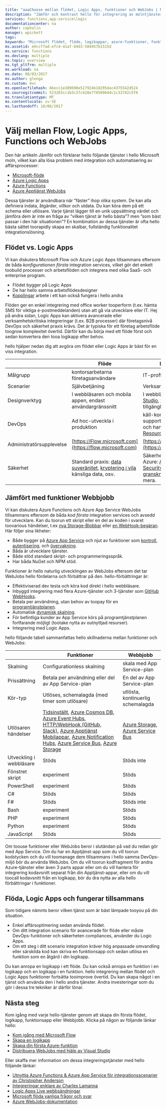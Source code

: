 ```yaml
---
title: "aaaChoose mellan flödet, Logic Apps, funktioner och WebJobs | Microsoft Docs"
description: "Jämför och kontrast hello för integrering av molntjänster från Microsoft och bestämma vilka tjänster som du ska använda."
services: functions,app-service\logic
documentationcenter: na
author: cephalin
manager: wpickett
tags: 
keywords: "Microsoft flödet, flöde, logikappar, azure-funktioner, funktioner, azure webjobs, webjobs, händelsebearbetning, dynamiska beräkning serverlösa arkitektur"
ms.assetid: e9ccf7ad-efc4-41af-b9d3-584957b1515d
ms.service: functions
ms.devlang: multiple
ms.topic: overview
ms.tgt_pltfrm: multiple
ms.workload: na
ms.date: 08/03/2017
ms.author: glenga
ms.custom: mvc
ms.openlocfilehash: 6becc1e389698e517924b18295dac4375542d524
ms.sourcegitcommit: 523283cc1b3c37c428e77850964dc1c33742c5f0
ms.translationtype: MT
ms.contentlocale: sv-SE
ms.lasthandoff: 10/06/2017
---
```

# <a name="choose-between-flow-logic-apps-functions-and-webjobs"></a>Välj mellan Flow, Logic Apps, Functions och WebJobs
Den här artikeln Jämför och förklarar hello följande tjänster i hello Microsoft moln, vilket kan alla lösa problem med integration och automatisering av affärsprocesser:

* [Microsoft-flöde](https://flow.microsoft.com/)
* [Azure Logic Apps](https://azure.microsoft.com/services/logic-apps/)
* [Azure Functions](https://azure.microsoft.com/services/functions/)
* [Azure Apptjänst WebJobs](../app-service-web/web-sites-create-web-jobs.md)

Dessa tjänster är användbara när ”fäster” ihop olika system. De kan alla definiera indata, åtgärder, villkor och utdata. Du kan köra dem på ett schema eller utlösare. Varje tjänst lägger till en unik uppsättning värdet och jämföra dem är inte en fråga av ”vilken tjänst är hello bästa”? men ”som bäst passar i den här situationen”? En kombination av dessa tjänster är ofta hello bästa sättet toorapidly skapa en skalbar, fullständig funktionalitet integrationslösning.

<a name="flow"></a>

## <a name="flow-vs-logic-apps"></a>Flödet vs. Logic Apps
Vi kan diskutera Microsoft Flow och Azure Logic Apps tillsammans eftersom de båda *konfigurationen första* integration services, vilket gör det enkelt toobuild processer och arbetsflöden och integrera med olika SaaS- och enterprise program. 

* Flödet bygger på Logic Apps
* De har hello samma arbetsflödesdesigner
* [Kopplingar](../connectors/apis-list.md) arbete i ett kan också fungera i hello andra

Flöden ger en enkel integrering med office worker tooperform (t.ex. hämta SMS för viktiga e-postmeddelanden) utan att gå via utvecklare eller IT. Hej på andra sidan, Logic Apps kan aktivera avancerade eller verksamhetskritiska integreringar (t.ex. B2B processer) där företagsnivå DevOps och säkerhet praxis krävs. Det är typiska för ett företag arbetsflöde toogrow komplexitet övertid. Därför kan du börja med ett flöde först och sedan konvertera den tooa logikapp efter behov.

hello hjälper nedan dig att avgöra om flödet eller Logic Apps är bäst för en viss integration.

|  | Flöde | Logic Apps |
| --- | --- | --- |
| Målgrupp |kontorsarbetarna företagsanvändare |IT-proffs utvecklare |
| Scenarier |Självbetjäning |Verksamhetskritiska |
| Designverktyg |I webbläsaren och mobila appen, endast användargränssnitt |I webbläsaren och [Visual Studio](../logic-apps/logic-apps-deploy-from-vs.md), [vyn kod](../logic-apps/logic-apps-author-definitions.md) tillgängliga |
| DevOps |Ad hoc-utveckla i produktion |käll-kontroll, testa, support och automation och hanterbarhet i [Azure Resource Manager](../logic-apps/logic-apps-arm-provision.md) |
| Administratörsupplevelse |[https://Flow.microsoft.com](https://flow.microsoft.com) |[https://Portal.Azure.com](https://portal.azure.com) |
| Säkerhet |Standard praxis: [data suveränitet](https://wikipedia.org/wiki/Technological_Sovereignty), [kryptering i vila](https://wikipedia.org/wiki/Data_at_rest#Encryption) känsliga data, osv. |Säkerhet försäkran för Azure: [Azure-säkerhet](https://www.microsoft.com/trustcenter/Security/AzureSecurity), [Security Center](https://azure.microsoft.com/services/security-center/), [granskningsloggar](https://azure.microsoft.com/blog/azure-audit-logs-ux-refresh/), med mera. |

<a name="function"></a>

## <a name="functions-vs-webjobs"></a>Jämfört med funktioner Webbjobb
Vi kan diskutera Azure Functions och Azure App Service WebJobs tillsammans eftersom de båda *kod första* integration services och avsedd för utvecklare. Kan du toorun ett skript eller en del av koden i svaret toovarious händelser, t.ex [nya Storage-Blobbar](functions-bindings-storage.md) eller [en WebHook-begäran](functions-bindings-http-webhook.md). Här följer sina likheter: 

* Både bygger på [Azure App Service](../app-service/app-service-value-prop-what-is.md) och njut av funktioner som [kontroll](../app-service-web/app-service-continuous-deployment.md), [autentisering](../app-service/app-service-authentication-overview.md), och [övervakning](../app-service-web/web-sites-monitor.md).
* Båda är utvecklare tjänster.
* Både stöd standard skript- och programmeringsspråk.
* Har båda NuGet och NPM stöd.

Funktioner är hello naturlig utvecklingen av WebJobs eftersom det tar WebJobs hello fördelarna och förbättrar på den. hello-förbättringar är: 

* Effektiviserad dev testa och köra kod direkt i hello webbläsare.
* Inbyggd integrering med flera Azure-tjänster och 3-tjänster som [GitHub WebHooks](https://developer.github.com/webhooks/creating/).
* Betala per användning, utan behov av toopay för en [programtjänstplanen](../app-service/azure-web-sites-web-hosting-plans-in-depth-overview.md).
* Automatisk [dynamisk skalning](functions-scale.md).
* För befintliga kunder av App Service körs på programtjänstplanen fortfarande möjligt (tootake nytta av outnyttjad resurser).
* Integrering med Logic Apps.

hello följande tabell sammanfattas hello skillnaderna mellan funktioner och WebJobs:

|  | Funktioner | Webbjobb |
| --- | --- | --- |
| Skalning |Configurationless skalning |skala med App Service-plan |
| Prissättning |Betala per användning eller del av App Service-plan |En del av App Service-plan |
| Kör-typ |Utlöses, schemalagda (med timer som utlösare) |utlösta, kontinuerlig schemalagda |
| Utlösaren händelser |[Tidsinställt](functions-bindings-timer.md), [Azure Cosmos DB](functions-bindings-documentdb.md), [Azure Event Hubs](functions-bindings-event-hubs.md), [HTTP/WebHook (GitHub, Slack)](functions-bindings-http-webhook.md), [Azure Apptjänst Mobilappar](functions-bindings-mobile-apps.md), [Azure Notification Hubs](functions-bindings-notification-hubs.md), [Azure Service Bus](functions-bindings-service-bus.md), [Azure Storage](functions-bindings-storage.md) |[Azure Storage](../app-service-web/websites-dotnet-webjobs-sdk-storage-blobs-how-to.md), [Azure Service Bus](../app-service-web/websites-dotnet-webjobs-sdk-service-bus.md) |
| Utveckling i webbläsare |Stöds | Stöds inte |
| Fönstret skript |experiment |Stöds |
| PowerShell |experiment |Stöds |
| C# |Stöds |Stöds |
| F# |Stöds |Stöds inte |
| Bash |experiment |Stöds |
| PHP |experiment |Stöds |
| Python |experiment |Stöds |
| JavaScript |Stöds |Stöds |

Om toouse funktioner eller WebJobs beror i slutändan på vad du redan gör med App Service. Om du har en Apptjänst-app som du vill toorun kodstycken och du vill toomanage dem tillsammans i hello samma DevOps-miljö bör du använda WebJobs. Om du vill toorun kodfragment för andra Azure-tjänster eller även 3 parts appar eller om du vill hantera för integrering kodavsnitt separat från din Apptjänst-appar, eller om du vill toocall kodavsnitt från en logikapp, bör du dra nytta av alla hello förbättringar i funktioner.  

<a name="together"></a>

## <a name="flow-logic-apps-and-functions-together"></a>Flöda, Logic Apps och fungerar tillsammans
Som tidigare nämnts beror vilken tjänst som är bäst lämpade tooyou på din situation. 

* Enkel affärsoptimering sedan använda flödet.
* Om ditt integration scenario för avancerade för flöde eller måste DevOps-funktioner och säkerheten compliances, använder du Logic Apps.
* Om ett steg i ditt scenario integration kräver hög anpassade omvandling eller särskilda kod kan skriva en funktionsapp och sedan utlösa en funktion som en åtgärd i din logikapp.

Du kan anropa en logikapp i ett flöde. Du kan också anropa en funktion i en logikapp och en logikapp i en funktion. hello integrering mellan flödet och Logic Apps funktioner fortsätta tooimprove övertid. Du kan skapa något i en tjänst och använda den i hello andra tjänster. Andra investeringar som du gör i dessa tre tekniker är därför lönar.

## <a name="next-steps"></a>Nästa steg
Kom igång med varje hello-tjänster genom att skapa din första flödet, logikapp, funktionsapp eller Webbjobb. Klicka på någon av följande länkar hello:

* [Kom igång med Microsoft Flow](https://flow.microsoft.com/en-us/documentation/getting-started/)
* [Skapa en logikapp](../logic-apps/logic-apps-create-a-logic-app.md)
* [Skapa din första Azure-funktion](functions-create-first-azure-function.md)
* [Distribuera WebJobs med hjälp av Visual Studio](../app-service-web/websites-dotnet-deploy-webjobs.md)

Eller skaffa mer information om dessa integreringstjänster med hello följande länkar:

* [Utnyttja Azure Functions & Azure App Service för integrationsscenarier av Christopher Anderson](http://www.biztalk360.com/integrate-2016-resources/leveraging-azure-functions-azure-app-service-integration-scenarios/)
* [Integreringar enklare av Charles Lamanna](http://www.biztalk360.com/integrate-2016-resources/integrations-made-simple/)
* [Logic Apps Live webbsändningar](http://aka.ms/logicappslive)
* [Microsoft flöda vanliga frågor och svar](https://flow.microsoft.com/documentation/frequently-asked-questions/)
* [Azure WebJobs-dokumentation](../app-service-web/websites-webjobs-resources.md)

